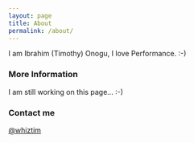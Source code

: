 ```yaml
---
layout: page
title: About
permalink: /about/
---
```


I am Ibrahim (Timothy) Onogu, I love Performance. :-)

### More Information

I am still working on this page... :-)

### Contact me

[@whiztim](mailto:whiztim@outlook.com)